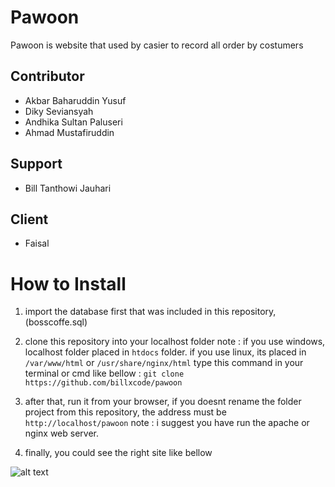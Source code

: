 # Pawoon
Pawoon is website that used by casier to record all order by costumers

## Contributor

* Akbar Baharuddin Yusuf
* Diky Seviansyah
* Andhika Sultan Paluseri
* Ahmad Mustafiruddin

## Support

* Bill Tanthowi Jauhari

## Client 

* Faisal

# How to Install

1. import the database first that was included in this repository, (bosscoffe.sql)
2. clone this repository into your localhost folder
note : if you use windows, localhost folder placed in `htdocs` folder. if you use linux, its placed in `/var/www/html` or `/usr/share/nginx/html`
type this command in your terminal or cmd like bellow :
`git clone https://github.com/billxcode/pawoon`

3. after that, run it from your browser, if you doesnt rename the folder project from this repository, the address must be `http://localhost/pawoon` 
note : i suggest you have run the apache or nginx web server.
4. finally, you could see the right site like bellow

![alt text](https://i.imgur.com/hjEtA91.png "Boss Coffee Casier Website")
